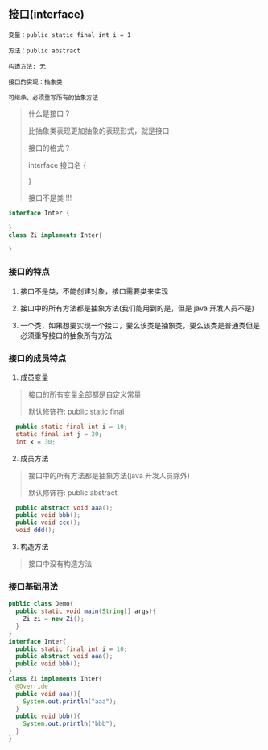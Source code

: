 ## 接口(interface)

`变量：public static final int i = 1`

`方法：public abstract`

`构造方法: 无`

`接口的实现：抽象类`

`可继承、必须重写所有的抽象方法`

> 什么是接口 ?
>
> 比抽象类表现更加抽象的表现形式，就是接口
>
> 接口的格式 ?
>
> interface 接口名 {
>
> }
>
> 接口不是类 !!!

```java
interface Inter {

}
class Zi implements Inter{

}
```

### 接口的特点

1. 接口不是类，不能创建对象，接口需要类来实现

2. 接口中的所有方法都是抽象方法(我们能用到的是，但是 java 开发人员不是)

3. 一个类，如果想要实现一个接口，要么该类是抽象类，要么该类是普通类但是必须重写接口的抽象所有方法

### 接口的成员特点

1. 成员变量

> 接口的所有变量全部都是自定义常量
>
> 默认修饰符: public static final

```java
  public static final int i = 10;
  static final int j = 20;
  int x = 30;
```

2. 成员方法

> 接口中的所有方法都是抽象方法(java 开发人员除外)
>
> 默认修饰符: public abstract

```java
  public abstract void aaa();
  public void bbb();
  public void ccc();
  void ddd();
```

3. 构造方法

> 接口中没有构造方法

### 接口基础用法

```java
public class Demo{
  public static void main(String[] args){
    Zi zi = new Zi();
  }
}
interface Inter{
  public static final int i = 10;
  public abstract void aaa();
  public void bbb();
}
class Zi implements Inter{
  @Override
  public void aaa(){
    System.out.println("aaa");
  }
  public void bbb(){
    System.out.println("bbb");
  }
}
```
